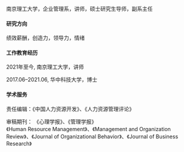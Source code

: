 南京理工大学，企业管理系，讲师，硕士研究生导师，副系主任

#### 研究方向
绩效薪酬，创造力，领导力，情绪

#### 工作教育经历
2021年至今, 南京理工大学，讲师

2017.06–2021.06, 华中科技大学，博士

#### 学术服务
责任编辑：《中国人力资源开发》、《人力资源管理评论》

审稿期刊：
《心理学报》、《管理学报》                             
《Human Resource Management》、《Management and Organization Review》、《Journal of Organizational Behavior》、《Journal of Business Research》
